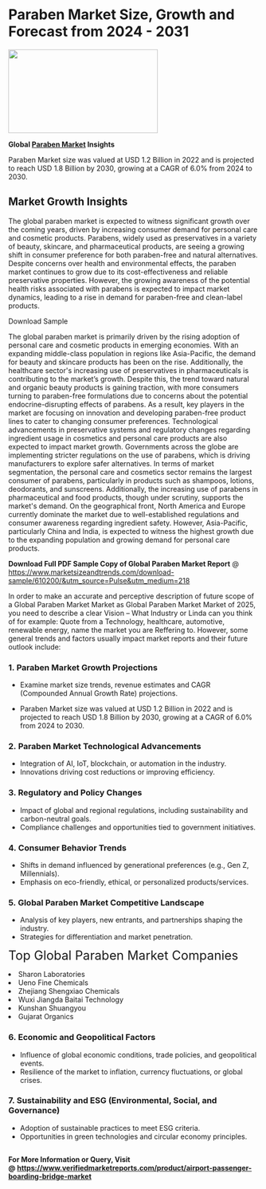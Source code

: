 <H1>Paraben Market Size, Growth and Forecast from 2024 - 2031</H1><img class="aligncenter size-medium wp-image-584254" src="https://thirdeyenews.in/wp-content/uploads/2024/09/Global-Market-Research-300x168.jpeg" alt="" width="300" height="168" /><p><strong>Global&nbsp;<a href="https://www.marketsizeandtrends.com/download-sample/610200/&amp;utm_source=Pulse&amp;utm_medium=218">Paraben Market</a> Insights</strong></p><p>Paraben Market size was valued at USD 1.2 Billion in 2022 and is projected to reach USD 1.8 Billion by 2030, growing at a CAGR of 6.0% from 2024 to 2030.</p><p><h2>Market Growth Insights</h2> <p>The global paraben market is expected to witness significant growth over the coming years, driven by increasing consumer demand for personal care and cosmetic products. Parabens, widely used as preservatives in a variety of beauty, skincare, and pharmaceutical products, are seeing a growing shift in consumer preference for both paraben-free and natural alternatives. Despite concerns over health and environmental effects, the paraben market continues to grow due to its cost-effectiveness and reliable preservative properties. However, the growing awareness of the potential health risks associated with parabens is expected to impact market dynamics, leading to a rise in demand for paraben-free and clean-label products.</p> <p>Download Sample</p> <p>The global paraben market is primarily driven by the rising adoption of personal care and cosmetic products in emerging economies. With an expanding middle-class population in regions like Asia-Pacific, the demand for beauty and skincare products has been on the rise. Additionally, the healthcare sector's increasing use of preservatives in pharmaceuticals is contributing to the market’s growth. Despite this, the trend toward natural and organic beauty products is gaining traction, with more consumers turning to paraben-free formulations due to concerns about the potential endocrine-disrupting effects of parabens. As a result, key players in the market are focusing on innovation and developing paraben-free product lines to cater to changing consumer preferences. Technological advancements in preservative systems and regulatory changes regarding ingredient usage in cosmetics and personal care products are also expected to impact market growth. Governments across the globe are implementing stricter regulations on the use of parabens, which is driving manufacturers to explore safer alternatives. In terms of market segmentation, the personal care and cosmetics sector remains the largest consumer of parabens, particularly in products such as shampoos, lotions, deodorants, and sunscreens. Additionally, the increasing use of parabens in pharmaceutical and food products, though under scrutiny, supports the market's demand. On the geographical front, North America and Europe currently dominate the market due to well-established regulations and consumer awareness regarding ingredient safety. However, Asia-Pacific, particularly China and India, is expected to witness the highest growth due to the expanding population and growing demand for personal care products. <p></p><p><span class=""><strong>Download Full PDF Sample Copy of Global Paraben Market Report</strong> @ <a href="https://www.marketsizeandtrends.com/download-sample/610200/&amp;utm_source=Pulse&amp;utm_medium=218" target="_blank">https://www.marketsizeandtrends.com/download-sample/610200/&amp;utm_source=Pulse&amp;utm_medium=218</a></span></p><p>In order to make an accurate and perceptive description of future scope of a Global&nbsp;Paraben Market Market as Global&nbsp;Paraben Market Market of 2025, you need to describe a clear Vision &ndash; What Industry or Linda can you think of for example: Quote from a Technology, healthcare, automotive, renewable energy, name the market you are Reffering to. However, some general trends and factors usually impact market reports and their future outlook include:</p><h3>1.&nbsp;<strong>Paraben Market Growth Projections</strong></h3><ul><li>Examine market size trends, revenue estimates and CAGR (Compounded Annual Growth Rate) projections.</li><li><p>Paraben Market size was valued at USD 1.2 Billion in 2022 and is projected to reach USD 1.8 Billion by 2030, growing at a CAGR of 6.0% from 2024 to 2030.</p></li></ul><h3>2.&nbsp;<strong>Paraben Market Technological Advancements</strong></h3><ul><li>Integration of AI, IoT, blockchain, or automation in the industry.</li><li>Innovations driving cost reductions or improving efficiency.</li></ul><h3>3.&nbsp;<strong>Regulatory and Policy Changes</strong></h3><ul><li>Impact of global and regional regulations, including sustainability and carbon-neutral goals.</li><li>Compliance challenges and opportunities tied to government initiatives.</li></ul><h3>4.&nbsp;<strong>Consumer Behavior Trends</strong></h3><ul><li>Shifts in demand influenced by generational preferences (e.g., Gen Z, Millennials).</li><li>Emphasis on eco-friendly, ethical, or personalized products/services.</li></ul><h3>5.&nbsp;<strong>Global Paraben Market Competitive Landscape</strong></h3><ul><li>Analysis of key players, new entrants, and partnerships shaping the industry.</li><li>Strategies for differentiation and market penetration.</li></ul><p data-pm-slice="1 1 []"><span style="color: inherit; font-family: inherit; font-size: 25px;">Top Global Paraben Market Companies</span></p><div class="" data-test-id=""><p><li>Sharon Laboratories</li><li> Ueno Fine Chemicals</li><li> Zhejiang Shengxiao Chemicals</li><li> Wuxi Jiangda Baitai Technology</li><li> Kunshan Shuangyou</li><li> Gujarat Organics</li></p></div><h3>6.&nbsp;<strong>Economic and Geopolitical Factors</strong></h3><ul><li>Influence of global economic conditions, trade policies, and geopolitical events.</li><li>Resilience of the market to inflation, currency fluctuations, or global crises.</li></ul><h3>7.&nbsp;<strong>Sustainability and ESG (Environmental, Social, and Governance)</strong></h3><ul><li>Adoption of sustainable practices to meet ESG criteria.</li><li>Opportunities in green technologies and circular economy principles.</li></ul><h2><strong style="font-size: 14px;">For More Information or Query, Visit @&nbsp;</strong><a style="background-color: #ffffff; font-size: 14px;" href="https://www.marketsizeandtrends.com/report/paraben-market/" target="_blank">https://www.verifiedmarketreports.com/product/airport-passenger-boarding-bridge-market</a></h2>

